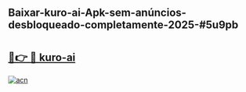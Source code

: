 ## Baixar-kuro-ai-Apk-sem-anúncios-desbloqueado-completamente-2025-#5u9pb

# <h2><a href="https://ainizakaria.my?title=kuro-ai&ref=20M">🔗👉 🔴 kuro-ai</a></h2>

[![acn](https://github.com/user-attachments/assets/0f9c940e-d8b0-45ae-aac7-cd30a18b3e1c)](https://ainizakaria.my?title=kuro-ai&ref=20M)

